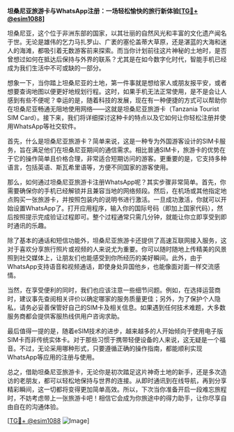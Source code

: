 **坦桑尼亚旅游卡与WhatsApp注册：一场轻松愉快的旅行新体验[[TG💪+ @esim1088](https://t.me/s/esim1088)]**

坦桑尼亚，这个位于非洲东部的国家，以其壮丽的自然风光和丰富的文化遗产闻名于世。无论是雄伟的乞力马扎罗山、广袤的塞伦盖蒂大草原，还是湛蓝的大海和迷人的海滩，都吸引着无数游客前来探索。而当你计划前往这片神秘的土地时，是否曾想过如何在抵达后保持与外界的联系？尤其是在如今数字化时代，智能手机已经成为我们生活中不可或缺的一部分。

想象一下，当你踏上坦桑尼亚的土地，第一件事就是想给家人或朋友报平安，或者想要查询地图以便更好地规划行程。这时，如果手机无法正常使用，是不是会让人感到有些不便呢？幸运的是，随着科技的发展，现在有一种便捷的方式可以帮助你在坦桑尼亚畅通无阻地使用网络——这就是坦桑尼亚旅游卡（Tanzania Tourist SIM Card）。接下来，我们将详细探讨这种卡的特点以及它如何让你轻松注册并使用WhatsApp等社交软件。

首先，什么是坦桑尼亚旅游卡？简单来说，这是一种专为外国游客设计的SIM卡服务，旨在满足他们在坦桑尼亚期间的通信需求。相比普通SIM卡，旅游卡的优势在于它的操作简单且价格合理，非常适合短期访问的游客。更重要的是，它支持多种语言，包括英语、斯瓦希里语等，方便不同国家的游客使用。

那么，如何通过坦桑尼亚旅游卡注册WhatsApp呢？其实步骤非常简单。首先，你需要确保你的手机已经解锁并且兼容当地的网络频段。然后，在机场或其他指定地点购买一张旅游卡，并按照包装内的说明书进行激活。一旦成功激活，你就可以开始设置WhatsApp了。打开应用程序，输入你的国际号码（即加上国家代码），然后按照提示完成验证过程即可。整个过程通常只需几分钟，就能让你立即享受到即时通讯的乐趣。

除了基本的通话和短信功能外，坦桑尼亚旅游卡还提供了高速互联网接入服务，这对于喜欢分享旅行照片或视频的人来说尤为重要。你可以随时随地上传精美的风景照到社交媒体上，让朋友们也能感受到你所经历的美好瞬间。此外，由于WhatsApp支持语音和视频通话，即使身处异国他乡，也能像面对面一样交流感情。

当然，在享受便利的同时，我们也应该注意一些细节问题。例如，在选择运营商时，建议事先查阅相关评价以确定哪家的服务质量更佳；另外，为了保护个人隐私，请务必妥善保管好自己的SIM卡及相关信息。如果遇到任何技术难题，大多数服务商都会提供客服热线供用户咨询求助。

最后值得一提的是，随着eSIM技术的进步，越来越多的人开始倾向于使用电子版SIM卡而非传统实体卡。对于那些习惯于携带轻便设备的人来说，这无疑是一个福音。不过，无论采用哪种形式，只要遵循正确的操作指南，都能顺利实现WhatsApp等应用的注册与使用。

总之，借助坦桑尼亚旅游卡，无论你是初次踏足这片神奇土地的新手，还是多次造访的老朋友，都可以轻松地保持与世界的连接。从即时通讯到在线导航，再到分享精彩瞬间，这一切都将变得更加简单高效。所以，下次当你准备开启一段难忘旅程时，不妨考虑带上一张旅游卡吧！相信它会成为你旅途中的得力助手，让你尽享自由自在的沟通体验。

[[TG💪+ @esim1088](https://t.me/s/esim1088) ![Image](https://i.postimg.cc/4NQfJmqS/Snipaste-2025-05-13-00-14-12.png)]